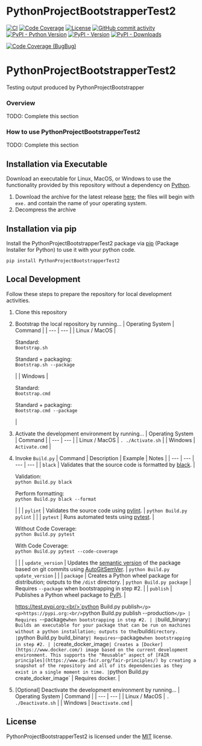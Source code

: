# PythonProjectBootstrapperTest2

[![CI](https://github.com/gt-sse-center/PythonProjectBootstrapperTest2/actions/workflows/standard.yaml/badge.svg?event=push)](https://github.com/gt-sse-center/PythonProjectBootstrapperTest2/actions/workflows/standard.yaml)
[![Code Coverage](https://img.shields.io/endpoint?url=https://gist.githubusercontent.com/davidbrownell/2f9d770d13e3a148424f374f74d41f4b/raw/PythonProjectBootstrapperTest2_coverage.json)](https://github.com/gt-sse-center/PythonProjectBootstrapperTest2/actions)
[![License](https://img.shields.io/github/license/gt-sse-center/PythonProjectBootstrapperTest2?color=dark-green)](https://github.com/gt-sse-center/PythonProjectBootstrapperTest2/blob/master/LICENSE.txt)
[![GitHub commit activity](https://img.shields.io/github/commit-activity/y/gt-sse-center/PythonProjectBootstrapperTest2?color=dark-green)](https://github.com/gt-sse-center/PythonProjectBootstrapperTest2/commits/main/)
[![PyPI - Python Version](https://img.shields.io/pypi/pyversions/PythonProjectBootstrapperTest2?color=dark-green)](https://pypi.org/project/pythonprojectbootstrappertest2/)
[![PyPI - Version](https://img.shields.io/pypi/v/PythonProjectBootstrapperTest2?color=dark-green)](https://pypi.org/project/pythonprojectbootstrappertest2/)
[![PyPI - Downloads](https://img.shields.io/pypi/dm/PythonProjectBootstrapperTest2)](https://pypistats.org/packages/pythonprojectbootstrappertest2)

[![Code Coverage (BugBug)](https://img.shields.io/endpoint?url=https://github.com/gt-sse-center/PythonProjectBootstrapperTest2/releases/latest/download/__code_coverage_badge_info.json)](https://github.com/gt-sse-center/PythonProjectBootstrapperTest2/actions)



# PythonProjectBootstrapperTest2
Testing output produced by PythonProjectBootstrapper

### Overview

TODO: Complete this section

### How to use PythonProjectBootstrapperTest2

TODO: Complete this section

## Installation via Executable

Download an executable for Linux, MacOS, or Windows to use the functionality provided by this repository without a dependency on [Python](https://www.python.org).

1. Download the archive for the latest release [here](https://github.com/gt-sse-center/PythonProjectBootstrapperTest2/releases/latest); the files will begin with `exe.` and contain the name of your operating system.
2. Decompress the archive

## Installation via pip

Install the PythonProjectBootstrapperTest2 package via [pip](https://pip.pypa.io/en/stable/) (Package Installer for Python) to use it with your python code.

`pip install PythonProjectBootstrapperTest2`

## Local Development

Follow these steps to prepare the repository for local development activities.

1) Clone this repository
2) Bootstrap the local repository by running...
    | Operating System | Command |
    | --- | --- |
    | Linux / MacOS | <p>Standard:<br/>`Bootstrap.sh`</p><p>Standard + packaging:<br/>`Bootstrap.sh --package`</p> |
    | Windows | <p>Standard:<br/>`Bootstrap.cmd`</p><p>Standard + packaging:<br/>`Bootstrap.cmd --package`</p> |
3) Activate the development environment by running...
    | Operating System | Command |
    | --- | --- |
    | Linux / MacOS | `. ./Activate.sh` |
    | Windows | `Activate.cmd` |
4) Invoke `Build.py`
    | Command | Description | Example | Notes |
    | --- | --- | --- | --- |
    | `black` | Validates that the source code is formatted by [black](https://github.com/psf/black). | <p>Validation:<br/>`python Build.py black`</p><p>Perform formatting:<br/>`python Build.py black --format`</p> | |
    | `pylint` | Validates the source code using [pylint](https://github.com/pylint-dev/pylint). | `python Build.py pylint` | |
    | `pytest` | Runs automated tests using [pytest](https://docs.pytest.org/). | <p>Without Code Coverage:<br/>`python Build.py pytest`</p><p>With Code Coverage:<br/>`python Build.py pytest --code-coverage`</p> | |
    | `update_version` | Updates the [semantic version](https://semver.org/) of the package based on git commits using [AutoGitSemVer](https://github.com/davidbrownell/AutoGitSemVer). | `python Build.py update_version` | |
    | `package` | Creates a Python wheel package for distribution; outputs to the `/dist` directory. | `python Build.py package` | Requires `--package` when bootstrapping in step #2. |
    | `publish` | Publishes a Python wheel package to [PyPi](https://pypi.org/). | <p>https://test.pypi.org:<br/>`python Build.py publish`</p><p>https://pypi.org:<br/>`python Build.py publish --production`</p> | Requires `--package` when bootstrapping in step #2. |
    | `build_binary` | Builds an executable for your package that can be run on machines without a python installation; outputs to the `/build` directory. | `python Build.py build_binary` | Requires `--package` when bootstrapping in step #2. |
    | `create_docker_image` | Creates a [Docker](https://www.docker.com/) image based on the current development environment. This supports the "Reusable" aspect of [FAIR principles](https://www.go-fair.org/fair-principles/) by creating a snapshot of the repository and all of its dependencies as they exist in a single moment in time. | `python Build.py create_docker_image` | Requires docker. |


5) [Optional] Deactivate the development environment by running...
    | Operating System | Command |
    | --- | --- |
    | Linux / MacOS | `. ./Deactivate.sh` |
    | Windows | `Deactivate.cmd` |

## License

PythonProjectBootstrapperTest2 is licensed under the <a href="https://choosealicense.com/licenses/mit/" target="_blank">MIT</a> license.
